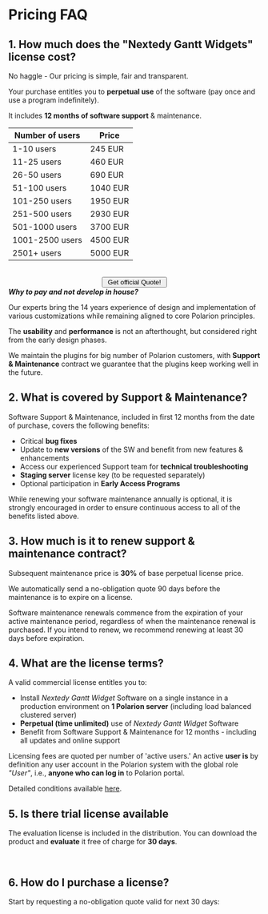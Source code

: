 #  Pricing FAQ


## 1. How much does the "Nextedy Gantt Widgets" license cost?

No haggle  - Our pricing is simple, fair and transparent.

Your purchase entitles you to **perpetual use** of the software 
(pay once and use a program indefinitely).

It includes **12 months of software support** & maintenance. 

<center>

**Number of users**  	| **Price**
------------------- 	| -------------
1-10 users			|  245 EUR		
11-25 users			|  460 EUR
26-50 users			|  690 EUR	
51-100 users			| 1040 EUR		
101-250 users		| 1950 EUR
251-500 users		| 2930 EUR
501-1000 users		| 3700 EUR	
1001-2500 users		| 4500 EUR	
2501+ users			| 5000 EUR


<br/>
<a href="#getquote">
<button class="mdc-button">&nbsp;Get official Quote!&nbsp;</button>
</a>
</center>

<div class="who-banner" >
<b><i>Why to pay and not develop in house?</i></b>
<p>
Our experts bring the 14 years experience of design and implementation of various customizations while remaining aligned to core Polarion principles.
</p>
<p>
The <b>usability</b> and <b>performance</b> is not an afterthought, but considered right from the early design phases.
</p>
<p>
We maintain the plugins for big number of Polarion customers, with  <b>Support & Maintenance</b> contract we guarantee that the plugins keep working well in the future.
</p>
</div>

## 2. What is covered by Support & Maintenance?

Software Support & Maintenance, included in first 12 months from the date of purchase, covers the following benefits:

* Critical **bug fixes**
* Update to **new versions** of the SW and benefit from new features & enhancements
* Access our experienced Support team for **technical troubleshooting**
* **Staging server** license key (to be requested separately)
* Optional participation in **Early Access Programs**

While renewing your software maintenance annually is optional, it is strongly encouraged in order to ensure continuous access to all of the benefits listed above. 

## 3. How much is it to renew support & maintenance contract?

Subsequent maintenance price is **30%** of base perpetual license price. 

We automatically send a no-obligation quote 90 days before the maintenance is to expire on a license.

Software maintenance renewals commence from the expiration of your active maintenance period, regardless of when the maintenance renewal is purchased. If you intend to renew, we recommend renewing at least 30 days before expiration.


## 4. What are the license terms?
A valid commercial license entitles you to:

* Install *Nextedy Gantt Widget* Software on a single instance in a production environment on **1 Polarion server** (including load balanced clustered server)
* **Perpetual (time unlimited)** use of *Nextedy Gantt Widget* Software
* Benefit from Software Support & Maintenance for 12 months - including all updates and online support

Licensing fees are quoted per number of 'active users.' An active **user is** by definition any user account in the Polarion system with the global role  *"User"*, i.e., **anyone who can log in** to Polarion portal.

Detailed conditions available [here](https://gantt.nextedy.com/download/LICENSE.pdf).

## 5. Is there trial license available 

The evaluation license is included in the distribution. You can download the product and **evaluate** it free of charge for **30 days**.

<a name="getquote">&nbsp;</a>

## 6. How do I purchase a license?

Start by requesting a no-obligation quote valid for next 30 days:

<script charset="utf-8" type="text/javascript" src="//js.hsforms.net/forms/shell.js"></script>
<script>
  hbspt.forms.create({
	portalId: "6265870",
	formId: "c14213f2-29be-4184-987a-b2da34e44422"
});
</script>



